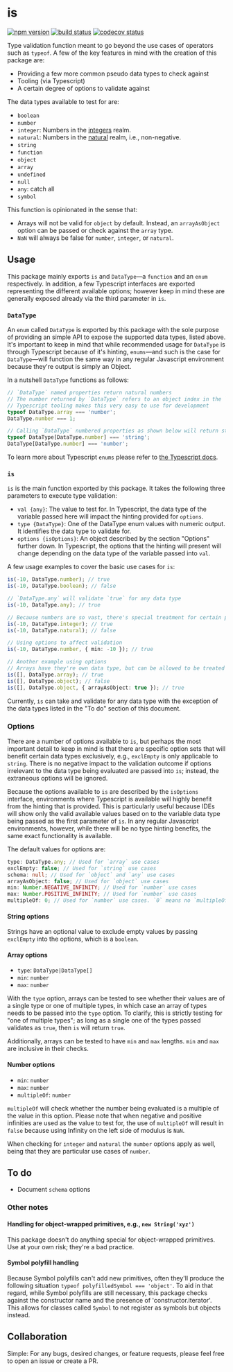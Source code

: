 # is

[![npm version](https://badge.fury.io/js/is-datatype.svg)](https://badge.fury.io/js/is-datatype)
[![build status](https://travis-ci.com/emilio-martinez/is-datatype.svg?branch=main)](https://travis-ci.com/emilio-martinez/is-datatype)
[![codecov status](https://codecov.io/gh/emilio-martinez/is-datatype/branch/main/graph/badge.svg)](https://codecov.io/gh/emilio-martinez/is-datatype)

Type validation function meant to go beyond the use cases of operators such as `typeof`. A few of the key features in mind with the creation of this package are:

- Providing a few more common pseudo data types to check against
- Tooling (via Typescript)
- A certain degree of options to validate against

The data types available to test for are:

- `boolean`
- `number`
- `integer`: Numbers in the [integers](https://en.wikipedia.org/wiki/Integer) realm.
- `natural`: Numbers in the [natural](https://en.wikipedia.org/wiki/Natural_number) realm, i.e., non-negative.
- `string`
- `function`
- `object`
- `array`
- `undefined`
- `null`
- `any`: catch all
- `symbol`

This function is opinionated in the sense that:

- Arrays will not be valid for `object` by default. Instead, an `arrayAsObject` option can be passed or check against the `array` type.
- `NaN` will always be false for `number`, `integer`, or `natural`.

## Usage

This package mainly exports `is` and `DataType`—a `function` and an `enum` respectively. In addition, a few Typescript interfaces are exported representing the different available options; however keep in mind these are generally exposed already via the third parameter in `is`.

### `DataType`

An `enum` called `DataType` is exported by this package with the sole purpose of providing an simple API to expose the supported data types, listed above. It's important to keep in mind that while recommended usage for `DataType` is through Typescript because of it's hinting, `enums`—and such is the case for `DataType`—will function the same way in any regular Javascript environment because they're output is simply an Object.

In a nutshell `DataType` functions as follows:

```ts
// `DataType` named properties return natural numbers
// The number returned by `DataType` refers to an object index in the `DataType` object.
// Typescript tooling makes this very easy to use for development
typeof DataType.array === 'number';
DataType.number === 1;

// Calling `DataType` numbered properties as shown below will return strings of the named property
typeof DataType[DataType.number] === 'string';
DataType[DataType.number] === 'number';
```

To learn more about Typescript `enums` please refer to [the Typescript docs](https://www.typescriptlang.org/docs/handbook/enums.html).

### `is`

`is` is the main function exported by this package. It takes the following three parameters to execute type validation:

- `val {any}`: The value to test for. In Typescript, the data type of the variable passed here will impact the hinting provided for `options`.
- `type {DataType}`: One of the DataType enum values with numeric output. It identifies the data type to validate for.
- `options {isOptions}`: An object described by the section "Options" further down. In Typescript, the options that the hinting will present will change depending on the data type of the variable passed into `val`.

A few usage examples to cover the basic use cases for `is`:

```ts
is(-10, DataType.number); // true
is(-10, DataType.boolean); // false

// `DataType.any` will validate `true` for any data type
is(-10, DataType.any); // true

// Because numbers are so vast, there's special treatment for certain particular number use cases
is(-10, DataType.integer); // true
is(-10, DataType.natural); // false

// Using options to affect validation
is(-10, DataType.number, { min: -10 }); // true

// Another example using options
// Arrays have they're own data type, but can be allowed to be treated as objects, i.e., `typeof [] === 'object'`
is([], DataType.array); // true
is([], DataType.object); // false
is([], DataType.object, { arrayAsObject: true }); // true
```

Currently, `is` can take and validate for any data type with the exception of the data types listed in the "To do" section of this document.

### Options

There are a number of options available to `is`, but perhaps the most important detail to keep in mind is that there are specific option sets that will benefit certain data types exclusively, e.g., `exclEmpty` is only applicable to `string`. There is no negative impact to the validation outcome if options irrelevant to the data type being evaluated are passed into `is`; instead, the extraneous options will be ignored.

Because the options available to `is` are described by the `isOptions` interface, environments where Typescript is available will highly benefit from the hinting that is provided. This is particularly useful because IDEs will show only the valid available values based on to the variable data type being passed as the first parameter of `is`. In any regular Javascript environments, however, while there will be no type hinting benefits, the same exact functionality is available.

The default values for options are:

```ts
type: DataType.any; // Used for `array` use cases
exclEmpty: false; // Used for `string` use cases
schema: null; // Used for `object` and `any` use cases
arrayAsObject: false; // Used for `object` use cases
min: Number.NEGATIVE_INFINITY; // Used for `number` use cases
max: Number.POSITIVE_INFINITY; // Used for `number` use cases
multipleOf: 0; // Used for `number` use cases. `0` means no `multipleOf` check
```

#### String options

Strings have an optional value to exclude empty values by passing `exclEmpty` into the options, which is a `boolean`.

#### Array options

- `type`: `DataType|DataType[]`
- `min`: `number`
- `max`: `number`

With the `type` option, arrays can be tested to see whether their values are of a single type or one of multiple types, in which case an array of types needs to be passed into the `type` option. To clarify, this is strictly testing for "one of multiple types"; as long as a single one of the types passed validates as `true`, then `is` will return `true`.

Additionally, arrays can be tested to have `min` and `max` lengths. `min` and `max` are inclusive in their checks.

#### Number options

- `min`: `number`
- `max`: `number`
- `multipleOf`: `number`

`multipleOf` will check whether the number being evaluated is a multiple of the value in this option. Please note that when negative and positive infinities are used as the value to test for, the use of `multipleOf` will result in `false` because using Infinity on the left side of modulus is `NaN`.

When checking for `integer` and `natural` the `number` options apply as well, being that they are particular use cases of `number`.

## To do

- Document `schema` options

### Other notes

#### Handling for object-wrapped primitives, e.g., `new String('xyz')`

This package doesn't do anything special for object-wrapped primitives. Use at your own risk; they're a bad practice.

#### Symbol polyfill handling

Because Symbol polyfills can't add new primitives, often they'll produce the following situation `typeof polyfilledSymbol === 'object'`. To aid in that regard, while Symbol polyfills are still necessary, this package checks against the constructor name and the presence of 'constructor.iterator'. This allows for classes called `Symbol` to not register as symbols but objects instead.

## Collaboration

Simple: For any bugs, desired changes, or feature requests, please feel free to open an issue or create a PR.
